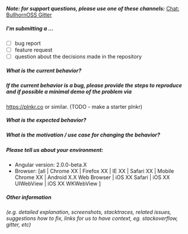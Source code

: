 _**Note: for support questions, please use one of these channels:**_ [Chat: BullhornOSS Gitter](https://gitter.im/bullhorn/Open-Source)

##### **I'm submitting a ...**
* [ ] bug report
* [ ] feature request
* [ ] question about the decisions made in the repository

##### **What is the current behavior?**



##### **If the current behavior is a bug, please provide the steps to reproduce and if possible a minimal demo of the problem** via
https://plnkr.co or similar. (TODO - make a starter plnkr)



##### **What is the expected behavior?**



##### **What is the motivation / use case for changing the behavior?**



##### **Please tell us about your environment:**

- Angular version: 2.0.0-beta.X
- Browser: [all | Chrome XX | Firefox XX | IE XX | Safari XX | Mobile Chrome XX | Android X.X Web Browser | iOS XX Safari | iOS XX UIWebView | iOS XX WKWebView ]



##### **Other information** 
_(e.g. detailed explanation, screenshots, stacktraces, related issues, suggestions how to fix, links for us to have context, eg. stackoverflow, gitter, etc)_